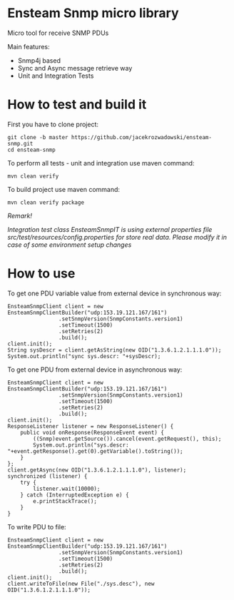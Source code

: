 # Ensteam Snmp micro library

Micro tool for receive SNMP PDUs

Main features:
- Snmp4j based
- Sync and Async message retrieve way
- Unit and Integration Tests


# How to test and build it

First you have to clone project:
```
git clone -b master https://github.com/jacekrozwadowski/ensteam-snmp.git
cd ensteam-snmp
```

To perform all tests - unit and integration use maven command:
```
mvn clean verify
```

To build project use maven command:
```
mvn clean verify package
```

*Remark!* 

*Integration test class EnsteamSnmpIT is using external properties file src/test/resources/config.properties*
*for store real data. Please modify it in case of some environment setup changes* 



# How to use

To get one PDU variable value from external device in synchronous way:
```
EnsteamSnmpClient client = new EnsteamSnmpClientBuilder("udp:153.19.121.167/161")
				.setSnmpVersion(SnmpConstants.version1)
				.setTimeout(1500)
				.setRetries(2)
				.build();
client.init();
String sysDescr = client.getAsString(new OID("1.3.6.1.2.1.1.1.0"));
System.out.println("sync sys.descr: "+sysDescr);
```

To get one PDU from external device in asynchronous way:
```
EnsteamSnmpClient client = new EnsteamSnmpClientBuilder("udp:153.19.121.167/161")
				.setSnmpVersion(SnmpConstants.version1)
				.setTimeout(1500)
				.setRetries(2)
				.build();
client.init();
ResponseListener listener = new ResponseListener() {
    public void onResponse(ResponseEvent event) {
        ((Snmp)event.getSource()).cancel(event.getRequest(), this);
        System.out.println("sys.descr: "+event.getResponse().get(0).getVariable().toString());
    }
};
client.getAsync(new OID("1.3.6.1.2.1.1.1.0"), listener);
synchronized (listener) {
    try {
        listener.wait(10000);
    } catch (InterruptedException e) {
        e.printStackTrace();
    }
}
```

To write PDU to file: 
```
EnsteamSnmpClient client = new EnsteamSnmpClientBuilder("udp:153.19.121.167/161")
				.setSnmpVersion(SnmpConstants.version1)
				.setTimeout(1500)
				.setRetries(2)
				.build();
client.init();
client.writeToFile(new File("./sys.desc"), new OID("1.3.6.1.2.1.1.1.0"));
```
